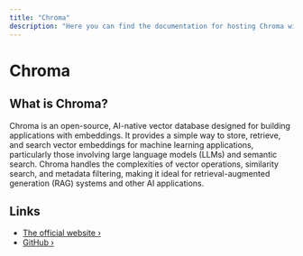 ```yaml
---
title: "Chroma"
description: "Here you can find the documentation for hosting Chroma with Coolify."
---
```


# Chroma

<ZoomableImage src="/docs/images/services/chroma.svg" />

## What is Chroma?

Chroma is an open-source, AI-native vector database designed for building applications with embeddings. It provides a simple way to store, retrieve, and search vector embeddings for machine learning applications, particularly those involving large language models (LLMs) and semantic search. Chroma handles the complexities of vector operations, similarity search, and metadata filtering, making it ideal for retrieval-augmented generation (RAG) systems and other AI applications.

## Links

- [The official website ›](https://www.trychroma.com?utm_source=coolify.io)
- [GitHub ›](https://github.com/chroma-core/chroma?utm_source=coolify.io)